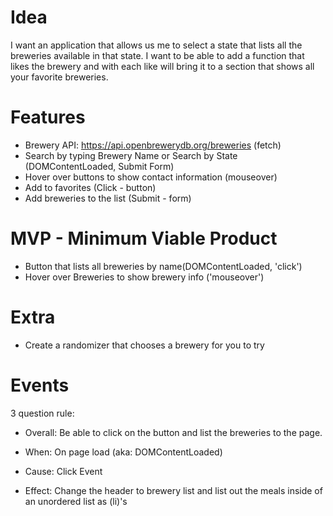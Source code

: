 # Idea
 I want an application that allows us me to select a state that lists all the breweries available in that state. I want to be able to add a function that likes the brewery and with each like will bring it to a section that shows all your favorite breweries.

# Features
* Brewery API: https://api.openbrewerydb.org/breweries (fetch)
* Search by typing Brewery Name or Search by State (DOMContentLoaded, Submit Form)
* Hover over buttons to show contact information (mouseover)
* Add to favorites (Click - button)
* Add breweries to the list (Submit - form)

# MVP - Minimum Viable Product 
* Button that lists all breweries by name(DOMContentLoaded, 'click')
* Hover over Breweries to show brewery info ('mouseover')




# Extra
* Create a randomizer that chooses a brewery for you to try

# Events
3 question rule:

- Overall: Be able to click on the button and list the breweries to the page.

- When: On page load (aka: DOMContentLoaded)

- Cause: Click Event

- Effect: Change the header to brewery list and list out the meals inside of an unordered list as (li)'s

